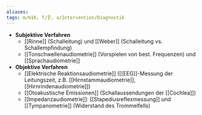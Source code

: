 ```yaml
---
aliases: 
tags: m/m16, f/👂, a/Intervention/Diagnostik
---
```

- **Subjektive Verfahren**
	 - [[Rinne]] (Schalleitung) und [[Weber]] (Schalleitung vs. Schallempfindung)
	 - [[Tonschwellenaudiometrie]] (Vorspielen von best. Frequenzen) und [[Sprachaudiometrie]]
 - **Objektive Verfahren**
	 - [[Elektrische Reaktionsaudiometrie]] ([[EEG]]-Messung der Leitungszeit, z.B. [[Hirnstammaudiometrie]], [[Hirnrindenaudiometrie]])
	 - [[Otoakustische Emissionen]] (Schallaussendungen der [[Cochlea]])
	 - [[Impedanzaudiometrie]]: [[Stapediusreflexmessung]] und [[Tympanometrie]] (Widerstand des Trommelfells)